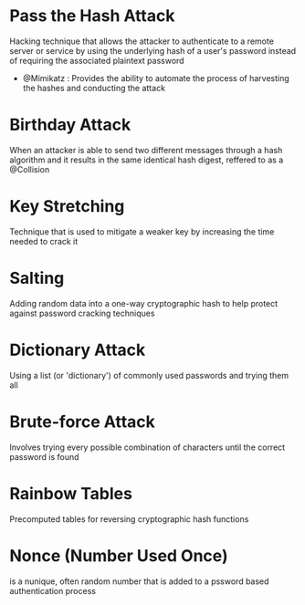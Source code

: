 # Pass the Hash Attack

Hacking technique that allows the attacker to authenticate to a remote server or service by using the underlying hash of a user's password instead of requiring the associated plaintext password
- @Mimikatz : Provides the ability to automate the process of harvesting the hashes and conducting the attack

# Birthday Attack

When an attacker is able to send two different messages through a hash algorithm and it results in the same identical hash digest, reffered to as a @Collision

# Key Stretching

Technique that is used to mitigate a weaker key by increasing the time needed to crack it 

# Salting

Adding random data into a one-way cryptographic hash to help protect against password cracking techniques

# Dictionary Attack

Using a list (or 'dictionary') of commonly used passwords and trying them all

# Brute-force Attack

Involves trying every possible combination of characters until the correct password is found

# Rainbow Tables

Precomputed tables for reversing cryptographic hash functions

# Nonce (Number Used Once)
is a nunique, often random number that is added to a pssword based authentication process